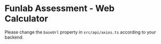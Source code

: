 # Funlab Assessment - Web Calculator

Please change the `baseUrl` property in `src/api/axios.ts` according to your backend.

